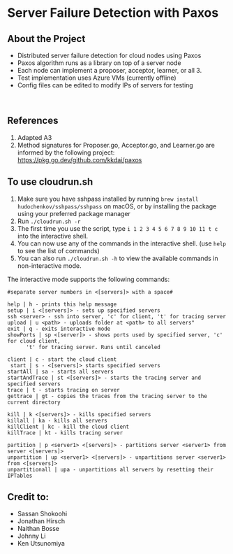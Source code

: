 # Server Failure Detection with Paxos

## About the Project

- Distributed server failure detection for cloud nodes using Paxos
- Paxos algorithm runs as a library on top of a server node
- Each node can implement a proposer, acceptor, learner, or all 3. 
- Test implementation uses Azure VMs (currently offline)
- Config files can be edited to modify IPs of servers for testing

<br>

## References

1. Adapted A3
2. Method signatures for Proposer.go, Acceptor.go, and Learner.go are informed by the following project: https://pkg.go.dev/github.com/kkdai/paxos



## To use cloudrun.sh

1. Make sure you have sshpass installed by running `brew install hudochenkov/sshpass/sshpass` on macOS, or by installing the package using your preferred package manager
2. Run `./cloudrun.sh -r`
3. The first time you use the script, type `i 1 2 3 4 5 6 7 8 9 10 11 t c` into the interactive shell.
4. You can now use any of the commands in the interactive shell. (use `help` to see the list of commands)
5. You can also run `./cloudrun.sh -h` to view the available commands in non-interactive mode. 


The interactive mode supports the following commands:
```
#separate server numbers in <[servers]> with a space#

help | h - prints this help message
setup | i <[servers]> - sets up specified servers
ssh <server> - ssh into server, 'c' for client, 't' for tracing server
upload | u <path> - uploads folder at <path> to all servers"
exit | q - exits interactive mode
showPorts | sp <[server]> - shows ports used by specified server, 'c' for cloud client,       
      't' for tracing server. Runs until canceled
        
client | c - start the cloud client
 start | s - <[servers]> starts specified servers
startAll | sa - starts all servers
startAndTrace | st <[servers]> - starts the tracing server and specified servers
trace | t - starts tracing on server
gettrace | gt - copies the traces from the tracing server to the current directory

kill | k <[servers]> - kills specified servers
killall | ka - kills all servers
killClient | kc - kill the cloud client
killTrace | kt - kills tracing server

partition | p <server1> <[servers]> - partitions server <server1> from server <[servers]>
unpartition | up <server1> <[servers]> - unpartitions server <server1> from <[servers]>
unpartitionall | upa - unpartitions all servers by resetting their IPTables
```

## Credit to:


- Sassan Shokoohi
- Jonathan Hirsch
- Naithan Bosse
- Johnny Li
- Ken Utsunomiya
